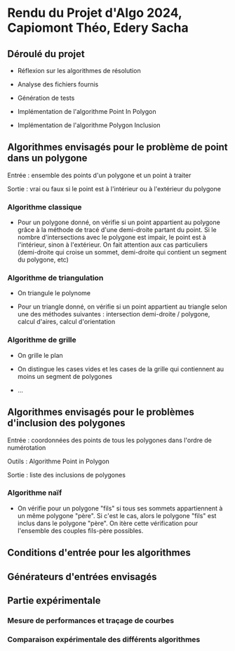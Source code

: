 # Rendu du Projet d'Algo 2024, Capiomont Théo, Edery Sacha



## Déroulé du projet

- Réflexion sur les algorithmes de résolution

- Analyse des fichiers fournis

- Génération de tests

- Implémentation de l'algorithme Point In Polygon

- Implémentation de l'algorithme Polygon Inclusion



## Algorithmes envisagés pour le problème de point dans un polygone

Entrée : ensemble des points d'un polygone et un point à traiter

Sortie : vrai ou faux si le point est à l'intérieur ou à l'extérieur du polygone

### Algorithme classique

- Pour un polygone donné, on vérifie si un point appartient au polygone grâce à la méthode de tracé d'une demi-droite partant du point. Si le nombre d'intersections avec le polygone est impair, le point est à l'intérieur, sinon à l'extérieur. On fait attention aux cas particuliers (demi-droite qui croise un sommet, demi-droite qui contient un segment du polygone, etc)


### Algorithme de triangulation

- On triangule le polynome

- Pour un triangle donné, on vérifie si un point appartient au triangle selon une des méthodes suivantes : intersection demi-droite / polygone, calcul d'aires, calcul d'orientation


### Algorithme de grille

- On grille le plan

- On distingue les cases vides et les cases de la grille qui contiennent au moins un segment de polygones

- ...


## Algorithmes envisagés pour le problèmes d'inclusion des polygones

Entrée : coordonnées des points de tous les polygones dans l'ordre de numérotation

Outils : Algorithme Point in Polygon

Sortie : liste des inclusions de polygones

### Algorithme naïf

- On vérifie pour un polygone "fils" si tous ses sommets appartiennent à un même polygone "père". Si c'est le cas, alors le polygone "fils" est inclus dans le polygone "père". On itère cette vérification pour l'ensemble des couples fils-père possibles.



## Conditions d'entrée pour les algorithmes



## Générateurs d'entrées envisagés



## Partie expérimentale



### Mesure de performances et traçage de courbes

### Comparaison expérimentale des différents algorithmes



